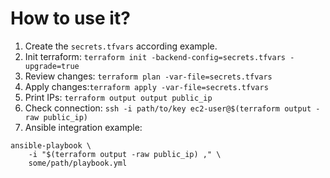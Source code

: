 # How to use it?

1. Create the `secrets.tfvars` according example.
2. Init terraform: `terraform init -backend-config=secrets.tfvars -upgrade=true`
3. Review changes: `terraform plan -var-file=secrets.tfvars`
4. Apply changes:`terraform apply -var-file=secrets.tfvars`
5. Print IPs: `terraform output output public_ip`
6. Check connection: `ssh -i path/to/key ec2-user@$(terraform output -raw public_ip)`
7. Ansible integration example:

```shell
ansible-playbook \
    -i "$(terraform output -raw public_ip) ," \
    some/path/playbook.yml
```
